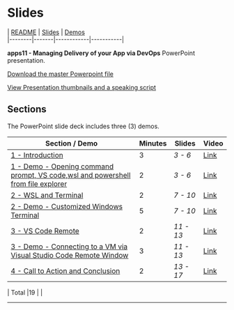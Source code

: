 # Slides

| [README](/apps11/README.md) | [Slides](/apps11/slides/README.md) | [Demos](/apps11/demos/README.md)  
|--------|-------|------------|-----------|

 **apps11 - Managing Delivery of your App via DevOps** PowerPoint presentation.

[Download the master Powerpoint file](../presentations.md)

[View Presentation thumbnails and a speaking script](script/apps11_Speaking_Script.md)

## Sections

The PowerPoint slide deck includes three (3) demos.

| Section / Demo | Minutes | Slides | Video
|----------|----------|-------|-----|
|[1 - Introduction](https://www.youtube.com/watch?v=3hTbtZaTek0)|3 | *3 - 6* | [Link](https://www.youtube.com/watch?v=3hTbtZaTek0)
|[1 - Demo - Opening command prompt, VS code,wsl and powershell from file explorer](https://youtu.be/3hTbtZaTek0?t=89)|2 | *3 - 6* | [Link](https://youtu.be/3hTbtZaTek0?t=89)
|[2 - WSL and Terminal](https://youtu.be/3hTbtZaTek0?t=234)|2 | *7 - 10* |[Link](https://youtu.be/3hTbtZaTek0?t=234)
|[2 - Demo - Customized Windows Terminal](https://youtu.be/3hTbtZaTek0?t=496)|5 | *7 - 10* | [Link](https://youtu.be/3hTbtZaTek0?t=496)
[3 - VS Code Remote](https://youtu.be/Ma9NulalaKk?t=2240) | 2 | *11 - 13* |[Link](https://youtu.be/Ma9NulalaKk?t=2240)
|[3 - Demo - Connecting to a VM via Visual Studio Code Remote Window](https://youtu.be/3hTbtZaTek0?t=1058)|3 | *11 - 13* |[Link](https://youtu.be/3hTbtZaTek0?t=1058)
[4 - Call to Action and Conclusion](https://youtu.be/Ma9NulalaKk?t=2556) | 2 | *13 - 17* |[Link](https://youtu.be/Ma9NulalaKk?t=2556)

| Total       |19 | |

---
